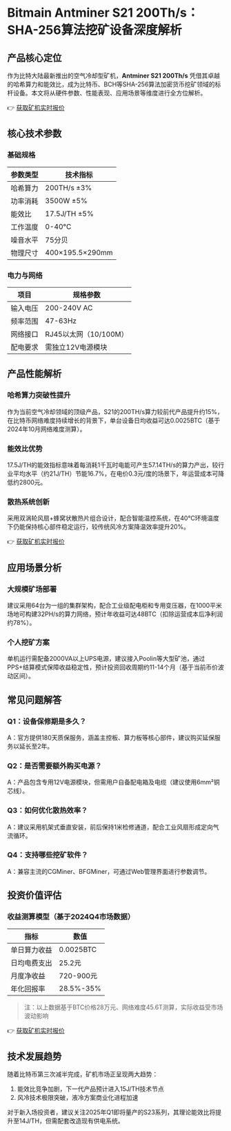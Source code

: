 # Bitmain Antminer S21 200Th/s：SHA-256算法挖矿设备深度解析

## 产品核心定位
作为比特大陆最新推出的空气冷却型矿机，**Antminer S21 200Th/s** 凭借其卓越的哈希算力和能效比，成为比特币、BCH等SHA-256算法加密货币挖矿领域的标杆设备。本文将从硬件参数、性能表现、应用场景等维度进行全方位解析。

👉 [获取矿机实时报价](https://bit.ly/okx_welcome)

## 核心技术参数

### 基础规格
| 参数类型        | 技术指标                     |
|-----------------|----------------------------|
| 哈希算力        | 200TH/s ±3%                |
| 功率消耗        | 3500W ±5%                  |
| 能效比          | 17.5J/TH ±5%               |
| 工作温度        | 0-40°C                     |
| 噪音水平        | 75分贝                     |
| 物理尺寸        | 400×195.5×290mm            |

### 电力与网络
| 项目                | 规格参数                     |
|---------------------|----------------------------|
| 输入电压            | 200-240V AC                |
| 频率范围            | 47-63Hz                    |
| 网络接口            | RJ45以太网（10/100M）      |
| 配电要求            | 需独立12V电源模块           |

## 产品性能解析

### 哈希算力突破性提升
作为当前空气冷却领域的顶级产品，S21的200TH/s算力较前代产品提升约15%，在比特币网络难度持续增长的背景下，单台设备日均收益可达0.0025BTC（基于2024年10月网络难度测算）。

### 能效比优势
17.5J/TH的能效指标意味着每消耗1千瓦时电能可产生57.14TH/s的算力产出，较行业平均水平（约21J/TH）节能16.7%，在电价0.3元/度的场景下，年运营成本可降低约2800元。

### 散热系统创新
采用双涡轮风扇+蜂窝状散热片组合设计，配合智能温控系统，在40℃环境温度下仍能保持核心部件稳定运行，较传统风冷方案降温效率提升20%。

👉 [获取矿机实时报价](https://bit.ly/okx_welcome)

## 应用场景分析

### 大规模矿场部署
建议采用64台为一组的集群架构，配合工业级配电柜和专用变压器，在1000平米场地可构建32PH/s的算力网络，预计年收益可达48BTC（扣除运营成本后净利润约78%）。

### 个人挖矿方案
单机运行需配备2000VA以上UPS电源，建议接入Poolin等大型矿池，通过PPS+结算模式保障收益稳定性，预计投资回收周期约11-14个月（基于当前币价波动区间）。

## 常见问题解答

### Q1：设备保修期是多久？
A：官方提供180天质保服务，涵盖主控板、算力板等核心部件，建议购买延保服务以延长至2年。

### Q2：是否需要额外购买电源？
A：产品包含专用12V电源模块，但需用户自备配电箱及电缆（建议使用6mm²铜芯线）。

### Q3：如何优化散热效率？
A：建议采用机架式垂直安装，前后保持1米检修通道，配合工业风扇形成定向气流循环。

### Q4：支持哪些挖矿软件？
A：兼容主流的CGMiner、BFGMiner，可通过Web管理界面进行参数调节。

## 投资价值评估

### 收益测算模型（基于2024Q4市场数据）
| 指标          | 数值                |
|---------------|---------------------|
| 单日算力收益  | 0.0025BTC           |
| 日均电费支出  | 25.2元              |
| 月度净收益    | 720-900元           |
| 年化回报率    | 28.5%-35%           |

> 注：以上数据基于BTC价格28万元、网络难度45.6T测算，实际收益受市场波动影响

👉 [获取矿机实时报价](https://bit.ly/okx_welcome)

## 技术发展趋势
随着比特币第三次减半完成，矿机市场正呈现两大趋势：
1. 能效比竞争加剧，下一代产品预计进入15J/TH技术节点
2. 风冷技术极限突破，液冷方案商业化进程加速

对于新入场投资者，建议关注2025年Q1即将量产的S23系列，其理论能效比将提升至14J/TH，但需配套改造现有供电系统。
